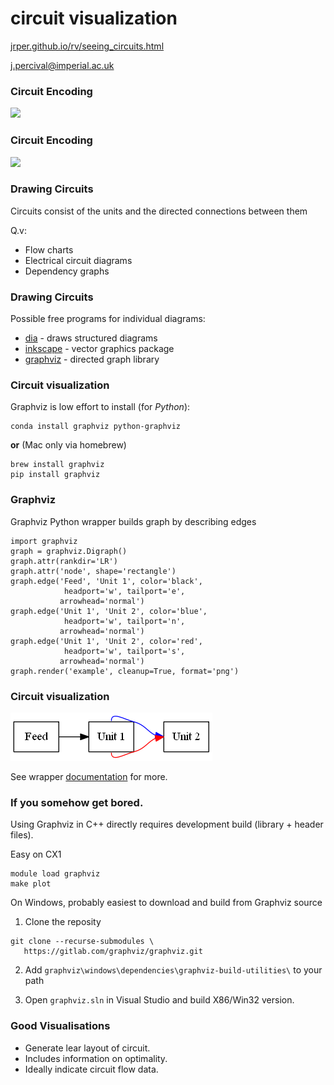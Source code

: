 # circuit visualization

[jrper.github.io/rv/seeing_circuits.html](http://jrper.github.io/rv/seeing_circuits.html)

j.percival@imperial.ac.uk



### Circuit Encoding

![](seeing_circuits_images/circuit1.png)


### Circuit Encoding

![](seeing_circuits_images/circuit2.png)



### Drawing Circuits

Circuits consist of the units and the directed connections between them


Q.v:

 - Flow charts
 - Electrical circuit diagrams
 - Dependency graphs


### Drawing Circuits

Possible free programs for individual diagrams:
 - [dia](http://dia-installer.de/index.html.en) - draws structured diagrams
 - [inkscape](https://inkscape.org/download/) - vector graphics package
 - [graphviz](https://graphviz.gitlab.io) - directed graph library



### Circuit visualization

Graphviz is low effort to install (for _Python_):

```
conda install graphviz python-graphviz
```

**or** (Mac only via homebrew)

```
brew install graphviz
pip install graphviz
```


### Graphviz

Graphviz Python wrapper builds graph by describing edges

```
import graphviz
graph = graphviz.Digraph()
graph.attr(rankdir='LR')
graph.attr('node', shape='rectangle')
graph.edge('Feed', 'Unit 1', color='black',
            headport='w', tailport='e',
           arrowhead='normal')
graph.edge('Unit 1', 'Unit 2', color='blue',
            headport='w', tailport='n',
           arrowhead='normal')
graph.edge('Unit 1', 'Unit 2', color='red',
            headport='w', tailport='s',
           arrowhead='normal')
graph.render('example', cleanup=True, format='png')
```


### Circuit visualization

![](seeing_circuits_images/example.png)

See wrapper [documentation](https://pygraphviz.github.io/documentation/stable/tutorial.html#start-up) for more.



### If you somehow get bored.

Using Graphviz in C++ directly requires development build (library + header files).

Easy on CX1

```
module load graphviz
make plot
```


On Windows, probably easiest to download and build from Graphviz source

 1. Clone the reposity
```
git clone --recurse-submodules \
   https://gitlab.com/graphviz/graphviz.git
```
 2. Add `graphviz\windows\dependencies\graphviz-build-utilities\` to your path

 3. Open `graphviz.sln` in Visual Studio and build X86/Win32 version.


 
 ### Good Visualisations

 - Generate lear layout of circuit.
 - Includes information on optimality.
 - Ideally indicate circuit flow data.
